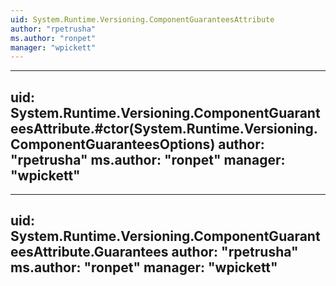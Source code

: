 ```yaml
---
uid: System.Runtime.Versioning.ComponentGuaranteesAttribute
author: "rpetrusha"
ms.author: "ronpet"
manager: "wpickett"
---
```


---
uid: System.Runtime.Versioning.ComponentGuaranteesAttribute.#ctor(System.Runtime.Versioning.ComponentGuaranteesOptions)
author: "rpetrusha"
ms.author: "ronpet"
manager: "wpickett"
---

---
uid: System.Runtime.Versioning.ComponentGuaranteesAttribute.Guarantees
author: "rpetrusha"
ms.author: "ronpet"
manager: "wpickett"
---

